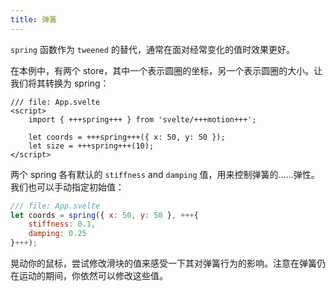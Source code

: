 ```yaml
---
title: 弹簧
---
```


`spring` 函数作为 `tweened` 的替代，通常在面对经常变化的值时效果更好。

在本例中，有两个 store，其中一个表示圆圈的坐标，另一个表示圆圈的大小。让我们将其转换为 spring：

```svelte
/// file: App.svelte
<script>
	import { +++spring+++ } from 'svelte/+++motion+++';

	let coords = +++spring+++({ x: 50, y: 50 });
	let size = +++spring+++(10);
</script>
```

两个 spring 各有默认的 `stiffness` and `damping` 值，用来控制弹簧的……弹性。我们也可以手动指定初始值：

```js
/// file: App.svelte
let coords = spring({ x: 50, y: 50 }, +++{
	stiffness: 0.1,
	damping: 0.25
}+++);
```

晃动你的鼠标，尝试修改滑块的值来感受一下其对弹簧行为的影响。注意在弹簧仍在运动的期间，你依然可以修改这些值。
